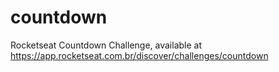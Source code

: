 # countdown
Rocketseat Countdown Challenge, available at https://app.rocketseat.com.br/discover/challenges/countdown
